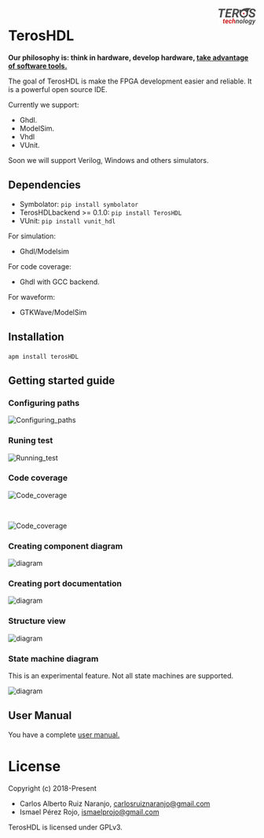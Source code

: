 <img src="./doc/images/teros_logo.png" align="right" width=15%>

# TerosHDL

**Our philosophy is: think in hardware, develop hardware, [take advantage of software tools.](https://github.com/qarlosalberto/fpga-knife)**

The goal of TerosHDL is make the FPGA development easier and reliable.  It is a powerful open source IDE.


Currently we support:

- Ghdl.
- ModelSim.
- Vhdl
- VUnit.

Soon we will support Verilog, Windows and others simulators.


## Dependencies

- Symbolator:
```pip install symbolator```
- TerosHDLbackend >= 0.1.0:
```pip install TerosHDL```
- VUnit:
```pip install vunit_hdl```

For simulation:

- Ghdl/Modelsim

For code coverage:

- Ghdl with GCC backend.

For waveform:

- GTKWave/ModelSim

## Installation

```apm install terosHDL```

## Getting started guide

### Configuring paths

![Configuring_paths](./doc/images/config_paths.gif)

### Runing test

![Running_test](./doc/images/run_test.gif)

### Code coverage

![Code_coverage](./doc/images/code_coverage_0.gif)

</br>

![Code_coverage](./doc/images/code_coverage_1.gif)

### Creating component diagram

![diagram](./doc/images/diagram.gif)

### Creating port documentation

![diagram](./doc/images/doc.gif)

### Structure view

![diagram](./doc/images/view.gif)

### State machine diagram

This is an experimental feature. Not all state machines are supported.

![diagram](./doc/images/state_machine.gif)

## User Manual

You have a complete [user manual.](https://github.com/TerosTechnology/terosHDL/blob/master/doc/User_Manual.md)

# License

Copyright (c) 2018-Present
- Carlos Alberto Ruiz Naranjo, <carlosruiznaranjo@gmail.com>
- Ismael Pérez Rojo, <ismaelprojo@gmail.com>

TerosHDL is licensed under GPLv3.
